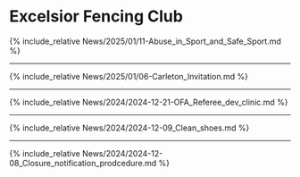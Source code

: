 
# Excelsior Fencing Club

{% include_relative News/2025/01/11-Abuse_in_Sport_and_Safe_Sport.md %}

---

{% include_relative News/2025/01/06-Carleton_Invitation.md %}

---

{% include_relative News/2024/2024-12-21-OFA_Referee_dev_clinic.md %}

---

{% include_relative News/2024/2024-12-09_Clean_shoes.md %}

---

{% include_relative News/2024/2024-12-08_Closure_notification_prodcedure.md %}
